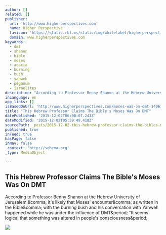 ```yaml
---
author: []
related: []
publisher:
  url: 'http://www.higherperspectives.com'
  name: Higher Perspective
  favicon: 'https://static.rbl.ms/static/img/whitelabel/higherperspective/favicon16X16.ico?1'
  domain: www.higherperspectives.com
keywords:
  - dmt
  - shanon
  - bible
  - moses
  - acacia
  - burning
  - bush
  - yahweh
  - peganum
  - israelites
description: "According to Professor Benny Shanon at the Hebrew University of Jerusalem , it's likely that Moses' encounter, as written in the Bible, with the burning bush and his conversation with Yahweh happened while he was under the influence of DMT. \"It seems logical that something was altered in people's consciousness."
inLanguage: en
app_links: []
isBasedOnUrl: 'http://www.higherperspectives.com/moses-was-on-dmt-1406180006.html?c=dmtwall'
title: "This Hebrew Professor Claims The Bible's Moses Was On DMT"
datePublished: '2015-12-02T06:00:07.243Z'
dateModified: '2015-12-02T05:59:49.410Z'
sourcePath: _posts/2015-12-02-this-hebrew-professor-claims-the-bibles-moses-was-on-dmt.md
published: true
inFeed: true
hasPage: false
inNav: false
_context: 'http://schema.org'
_type: MediaObject

---
```

<article style=""><h1>This Hebrew Professor Claims The Bible's Moses Was On DMT</h1><p>According to Professor Benny Shanon at the Hebrew University of Jerusalem &amp;comma; it's likely that Moses' encounter&amp;comma; as written in the Bible&amp;comma; with the burning bush and his conversation with Yahweh happened while he was under the influence of DMT&amp;period; "It seems logical that something was altered in people's consciousness&amp;period;</p><img src="https://resize.rbl.ms/image?source=https%3A%2F%2Fassets.rbl.ms%2F2359274%2F980x.jpg&amp;size=2000%2C2000&amp;c=%2BYm4xS%2FjeJFc97PZ" /></article>